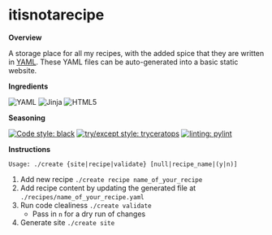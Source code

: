 # itisnotarecipe

**Overview**

A storage place for all my recipes, with the added spice that they are written in [YAML](https://yaml.org/). These YAML files can be auto-generated into a basic static website.

**Ingredients**

![YAML](https://img.shields.io/badge/yaml-%23ffffff.svg?style=for-the-badge&logo=yaml&logoColor=black&color=pink)
![Jinja](https://img.shields.io/badge/jinja-white.svg?style=for-the-badge&logo=jinja&logoColor=black&color=pink)
![HTML5](https://img.shields.io/badge/html5-%23E34F26.svg?style=for-the-badge&logo=html5&logoColor=black&color=pink)

**Seasoning**

[![Code style: black](https://img.shields.io/badge/code%20style-black-000000.svg)](https://github.com/psf/black)
[![try/except style: tryceratops](https://img.shields.io/badge/try%2Fexcept%20style-tryceratops%20%F0%9F%A6%96%E2%9C%A8-black)](https://github.com/guilatrova/tryceratops)
[![linting: pylint](https://img.shields.io/badge/linting-pylint-yellowgreen)](https://github.com/pylint-dev/pylint)

<!-- **Sering Suggestions** -->

<!-- ![Docker](https://img.shields.io/badge/docker-%230db7ed.svg?style=for-the-badge&logo=docker&logoColor=white)
![Nginx](https://img.shields.io/badge/nginx-%23009639.svg?style=for-the-badge&logo=nginx&logoColor=white) -->

**Instructions**
```
Usage: ./create {site|recipe|validate} [null|recipe_name|(y|n)]
```

1. Add new recipe `./create recipe name_of_your_recipe`
2. Add recipe content by updating the generated file at `./recipes/name_of_your_recipe.yaml`
3. Run code clealiness `./create validate`
   - Pass in `n` for a dry run of changes
4. Generate site `./create site`